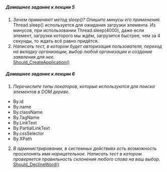 ##### Домашнее задание к лекции 5
1. _Зачем применяют метод sleep()? Опишите минусы его применения._  
Thread.sleep() используется для ожидания загрузки элемента. 
Из минусов, при использовании Thread.sleep(4000), даже если элемент, загрузки которого мы ждём, загрузится быстрее, чем за 4 секунды, то ждать всё равно придётся.
2. _Написать тест, в котором будет авторизация пользователя, переход на вкладку организации, выбор любой организации и создание заявления для нее._  
[Should_CreateApplication()](https://github.com/BlokhinaElizaveta/islod_2_tests/tree/master/src/test/java/Tests.java)
  
##### Домашнее задание к лекции 6
1. _Перечислите типы локаторов, которые используются для поиска элементов в DOM дереве._  
- By.id
- By.name
- By.className
- By.TagName
- By.LinkText
- By.PartialLinkText
- By.cssSelector
- By.XPath
2. _В администрировании, в системных действиях есть возможность просклонять имя нарицательное.
Написать тест в котором проверяется правильность склонения любого слова на ваш выбор._  
[Should_DeclineWord()](https://github.com/BlokhinaElizaveta/islod_2_tests/tree/master/src/test/java/Tests.java)
